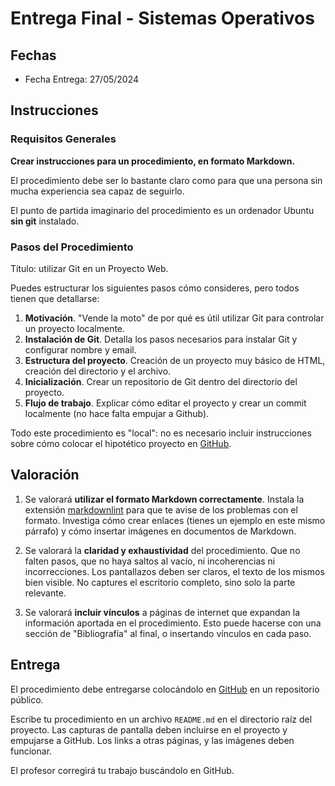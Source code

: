 # Entrega Final - Sistemas Operativos

## Fechas

- Fecha Entrega: 27/05/2024

## Instrucciones

### Requisitos Generales

**Crear instrucciones para un procedimiento, en formato Markdown.**

El procedimiento debe ser lo bastante claro como para que una persona sin mucha experiencia sea capaz de seguirlo.

El punto de partida imaginario del procedimiento es un ordenador Ubuntu **sin git** instalado.

### Pasos del Procedimiento

Título: utilizar Git en un Proyecto Web.

Puedes estructurar los siguientes pasos cómo consideres, pero todos tienen que detallarse:

1. **Motivación**. "Vende la moto" de por qué es útil utilizar Git para controlar un proyecto localmente.
2. **Instalación de Git**. Detalla los pasos necesarios para instalar Git y configurar nombre y email.
3. **Estructura del proyecto**. Creación de un proyecto muy básico de HTML, creación del directorio y el archivo.
4. **Inicialización**. Crear un repositorio de Git dentro del directorio del proyecto.
5. **Flujo de trabajo**. Explicar cómo editar el proyecto y crear un commit localmente (no hace falta empujar a Github).

Todo este procedimiento es "local": no es necesario incluir instrucciones sobre cómo colocar el hipotético proyecto en [GitHub](https://github.com).

## Valoración

1. Se valorará **utilizar el formato Markdown correctamente**. Instala la extensión [markdownlint](https://marketplace.visualstudio.com/items?itemName=DavidAnson.vscode-markdownlint) para que te avise de los problemas con el formato. Investiga cómo crear enlaces (tienes un ejemplo en este mismo párrafo) y cómo insertar imágenes en documentos de Markdown.

2. Se valorará la **claridad y exhaustividad** del procedimiento. Que no falten pasos, que no haya saltos al vacío, ni incoherencias ni incorrecciones. Los pantallazos deben ser claros, el texto de los mismos bien visible. No captures el escritorio completo, sino solo la parte relevante.

3. Se valorará **incluir vínculos** a páginas de internet que expandan la información aportada en el procedimiento. Esto puede hacerse con una sección de "Bibliografía" al final, o insertando vínculos en cada paso.

## Entrega

El procedimiento debe entregarse colocándolo en [GitHub](https://github.com) en un repositorio público.

Escribe tu procedimiento en un archivo `README.md` en el directorio raíz del proyecto. Las capturas de pantalla deben incluirse en el proyecto y empujarse a GitHub. Los links a otras páginas, y las imágenes deben funcionar.

El profesor corregirá tu trabajo buscándolo en GitHub.
